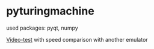 # pyturingmachine

used packages: pyqt, numpy

[Video-test](https://www.youtube.com/watch?v=TibfhHiE57s) with speed comparison with another emulator
